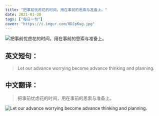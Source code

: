 ```yaml
---
title: "把事前忧虑花的时间，用在事前的思索与准备上。"
date: 2021-01-30
tags: ["每日一句"]
cover: "https://i.imgur.com/0DJpKug.jpg"
---
```


![把事前忧虑花的时间，用在事前的思索与准备上。](https://i.imgur.com/mihkWQ7.jpg)

## 英文短句：
> Let our advance worrying become advance thinking and planning.  

<!--more-->

## 中文翻译：
> 把事前忧虑花的时间，用在事前的思索与准备上。

![Let our advance worrying become advance thinking and planning.  ](https://i.imgur.com/6A4f7LE.jpg)

